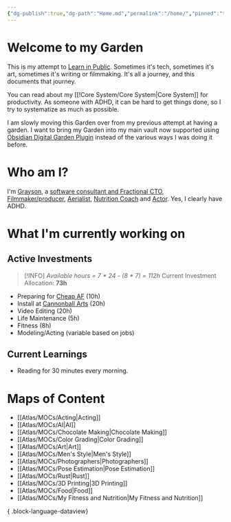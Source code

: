 ```yaml
---
{"dg-publish":true,"dg-path":"Home.md","permalink":"/home/","pinned":"true","tags":["gardenEntry"],"updated":"2025-03-31T06:41:30.563-07:00"}
---
```


# Welcome to my Garden

This is my attempt to [Learn in Public](https://www.swyx.io/learn-in-public). Sometimes it's tech, sometimes it's art, sometimes it's writing or filmmaking. It's all a journey, and this documents that journey.

You can read about my [[!Core System/Core System\|Core System]] for productivity. As someone with ADHD, it can be hard to get things done, so I try to systematize as much as possible.

I am slowly moving this Garden over from my previous attempt at having a garden. I want to bring my Garden into my main vault now supported using [Obsidian Digital Garden Plugin](https://dg-docs.ole.dev/) instead of the various ways I was doing it before.

# Who am I?

I'm [Grayson](https://graysonarts.com), a [software consultant and Fractional CTO](https://grayson.llc), [Filmmaker/producer](https://www.imdb.com/name/nm6722099/), [Aerialist](https://www.instagram.com/graysonaerialarts), [Nutrition Coach](https://nutritiongay.com) and [Actor](https://www.tcmmodels.com/talent-men/2615356/grayson-h). Yes, I clearly have ADHD.

# What I'm currently working on


<div class="transclusion internal-embed is-loaded"><div class="markdown-embed">



## Active Investments

> [!INFO]
> *Available hours = 7 \* 24 - (8 \* 7) = 112h*
> Current Investment Allocation:  **73h**

- Preparing for [Cheap AF](https://cheapaffilm.com) (10h)
- Install at [Cannonball Arts](https://cannonballarts.com/) (20h)
- Video Editing (20h)
- Life Maintenance (5h)
- Fitness (8h)
- Modeling/Acting (variable based on jobs)


</div></div>



<div class="transclusion internal-embed is-loaded"><div class="markdown-embed">



## Current Learnings
- Reading for 30 minutes every morning.


</div></div>

# Maps of Content
- [[Atlas/MOCs/Acting\|Acting]]
- [[Atlas/MOCs/AI\|AI]]
- [[Atlas/MOCs/Chocolate Making\|Chocolate Making]]
- [[Atlas/MOCs/Color Grading\|Color Grading]]
- [[Atlas/MOCs/Art\|Art]]
- [[Atlas/MOCs/Men's Style\|Men's Style]]
- [[Atlas/MOCs/Photographers\|Photographers]]
- [[Atlas/MOCs/Pose Estimation\|Pose Estimation]]
- [[Atlas/MOCs/Rust\|Rust]]
- [[Atlas/MOCs/3D Printing\|3D Printing]]
- [[Atlas/MOCs/Food\|Food]]
- [[Atlas/MOCs/My Fitness and Nutrition\|My Fitness and Nutrition]]

{ .block-language-dataview}